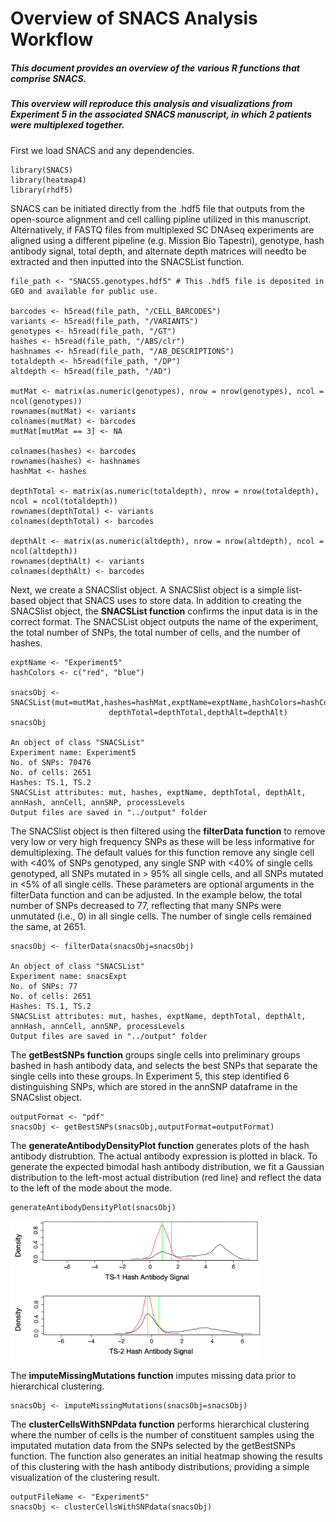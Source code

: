 # Overview of SNACS Analysis Workflow

##### This document provides an overview of the various R functions that comprise SNACS.
##### This overview will reproduce this analysis and visualizations from Experiment 5 in the associated SNACS manuscript, in which 2 patients were multiplexed together. 

First we load SNACS and any dependencies. 

```{r}
library(SNACS)
library(heatmap4)
library(rhdf5)
```
SNACS can be initiated directly from the .hdf5 file that outputs from the open-source alignment and cell calling pipline utilized in this manuscript. Alternatively, if FASTQ files from multiplexed SC DNAseq experiments are aligned using a different pipeline (e.g. Mission Bio Tapestri), genotype, hash antibody signal, total depth, and alternate depth matrices will needto be extracted and then inputted into the SNACSList function.  

```{r}
file_path <- "SNACS5.genotypes.hdf5" # This .hdf5 file is deposited in GEO and available for public use. 

barcodes <- h5read(file_path, "/CELL_BARCODES")
variants <- h5read(file_path, "/VARIANTS")
genotypes <- h5read(file_path, "/GT")
hashes <- h5read(file_path, "/ABS/clr")
hashnames <- h5read(file_path, "/AB_DESCRIPTIONS")
totaldepth <- h5read(file_path, "/DP")
altdepth <- h5read(file_path, "/AD")

mutMat <- matrix(as.numeric(genotypes), nrow = nrow(genotypes), ncol = ncol(genotypes))
rownames(mutMat) <- variants
colnames(mutMat) <- barcodes
mutMat[mutMat == 3] <- NA

colnames(hashes) <- barcodes
rownames(hashes) <- hashnames
hashMat <- hashes

depthTotal <- matrix(as.numeric(totaldepth), nrow = nrow(totaldepth), ncol = ncol(totaldepth))
rownames(depthTotal) <- variants
colnames(depthTotal) <- barcodes

depthAlt <- matrix(as.numeric(altdepth), nrow = nrow(altdepth), ncol = ncol(altdepth))
rownames(depthAlt) <- variants
colnames(depthAlt) <- barcodes
```

Next, we create a SNACSlist object. A SNACSlist object is a simple list-based object that SNACS uses to store data. In addition to creating the SNACSlist object, the **SNACSList function** confirms the input data is in the correct format. The SNACSList object outputs the name of the experiment, the total number of SNPs, the total number of cells, and the number of hashes.

```{r}
exptName <- "Experiment5"
hashColors <- c("red", "blue")

snacsObj <- SNACSList(mut=mutMat,hashes=hashMat,exptName=exptName,hashColors=hashColors,
                      depthTotal=depthTotal,depthAlt=depthAlt)
snacsObj

An object of class "SNACSList"
Experiment name: Experiment5
No. of SNPs: 70476
No. of cells: 2651
Hashes: TS.1, TS.2
SNACSList attributes: mut, hashes, exptName, depthTotal, depthAlt, annHash, annCell, annSNP, processLevels
Output files are saved in "../output" folder
```

The SNACSlist object is then filtered using the **filterData function** to remove very low or very high frequency SNPs as these will be less informative for demultiplexing. The default values for this function remove any single cell with <40% of SNPs genotyped, any single SNP with <40% of single cells genotyped, all SNPs mutated in > 95% all single cells, and all SNPs mutated in <5% of all single cells. These parameters are optional arguments in the filterData function and can be adjusted. In the example below, the total number of SNPs decreased to 77, reflecting that many SNPs were unmutated (i.e., 0) in all single cells. The number of single cells remained the same, at 2651.

```{r}
snacsObj <- filterData(snacsObj=snacsObj)

An object of class "SNACSList"
Experiment name: snacsExpt
No. of SNPs: 77
No. of cells: 2651
Hashes: TS.1, TS.2
SNACSList attributes: mut, hashes, exptName, depthTotal, depthAlt, annHash, annCell, annSNP, processLevels
Output files are saved in "../output" folder
```
The **getBestSNPs function** groups single cells into preliminary groups bashed in hash antibody data, and selects the best SNPs that separate the single cells into these groups. In Experiment 5, this step identified 6 distinguishing SNPs, which are stored in the annSNP dataframe in the SNACslist object.

```{r}
outputFormat <- "pdf"
snacsObj <- getBestSNPs(snacsObj,outputFormat=outputFormat)
```

The **generateAntibodyDensityPlot function** generates plots of the hash antibody distrubtion. The actual antibody expression is plotted in black. To generate the expected bimodal hash antibody distribution, we fit a Gaussian distribution to the left-most actual distribution (red line) and reflect the data to the left of the mode about the mode. 


```{r}
generateAntibodyDensityPlot(snacsObj)
```
<img src="SNACS5_abdistribution.png" alt="Experiment 5 Ab Distribution" width="400"/>

The **imputeMissingMutations function** imputes missing data prior to hierarchical clustering. 

```{r}
snacsObj <- imputeMissingMutations(snacsObj=snacsObj)
```

The **clusterCellsWithSNPdata function** performs hierarchical clustering where the number of cells is the number of constituent samples using the imputated mutation data from the SNPs selected by the getBestSNPs function. The function also generates an initial heatmap showing the results of this clustering with the hash antibody distributions, providing a simple visualization of the clustering result. 


```{r}
outputFileName <- "Experiment5"
snacsObj <- clusterCellsWithSNPdata(snacsObj)
```
